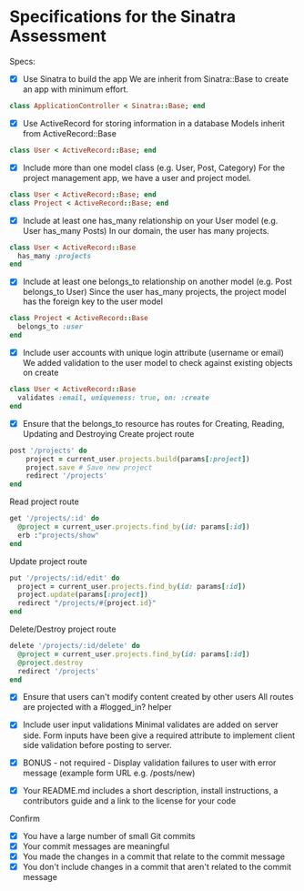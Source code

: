 # Specifications for the Sinatra Assessment

Specs:
- [x] Use Sinatra to build the app
We are inherit from Sinatra::Base to create an app with minimum effort.
```ruby
class ApplicationController < Sinatra::Base; end
```

- [x] Use ActiveRecord for storing information in a database
Models inherit from ActiveRecord::Base
```ruby
class User < ActiveRecord::Base; end
```
- [x] Include more than one model class (e.g. User, Post, Category)
For the project management app, we have a user and project model.
``` ruby
class User < ActiveRecord::Base; end
class Project < ActiveRecord::Base; end
```

- [x] Include at least one has_many relationship on your User model (e.g. User has_many Posts)
In our domain, the user has many projects.
```ruby
class User < ActiveRecord::Base
  has_many :projects
end
```
- [x] Include at least one belongs_to relationship on another model (e.g. Post belongs_to User)
Since the user has_many projects, the project model has the foreign key to the user model
```ruby
class Project < ActiveRecord::Base
  belongs_to :user
end
```
- [x] Include user accounts with unique login attribute (username or email)
We added validation to the user model to check against existing objects on create
```ruby
class User < ActiveRecord::Base
  validates :email, uniqueness: true, on: :create
end
```
- [x] Ensure that the belongs_to resource has routes for Creating, Reading, Updating and Destroying
Create project route
```ruby
post '/projects' do
    project = current_user.projects.build(params[:project])
    project.save # Save new project
    redirect '/projects'
end
```

Read project route
```ruby
get '/projects/:id' do
  @project = current_user.projects.find_by(id: params[:id])
  erb :"projects/show"
end
```

Update project route
```ruby
put '/projects/:id/edit' do
  project = current_user.projects.find_by(id: params[:id])
  project.update(params[:project])
  redirect "/projects/#{project.id}"
end
```

Delete/Destroy project route
```ruby
delete '/projects/:id/delete' do
  @project = current_user.projects.find_by(id: params[:id])
  @project.destroy
  redirect '/projects'
end
```

- [x] Ensure that users can't modify content created by other users
All routes are projected with a #logged_in? helper

- [x] Include user input validations
Minimal validates are added on server side. Form inputs have been give a required attribute to implement client side validation before posting to server.

- [x] BONUS - not required - Display validation failures to user with error message (example form URL e.g. /posts/new)
- [x] Your README.md includes a short description, install instructions, a contributors guide and a link to the license for your code

Confirm
- [x] You have a large number of small Git commits
- [x] Your commit messages are meaningful
- [x] You made the changes in a commit that relate to the commit message
- [x] You don't include changes in a commit that aren't related to the commit message

